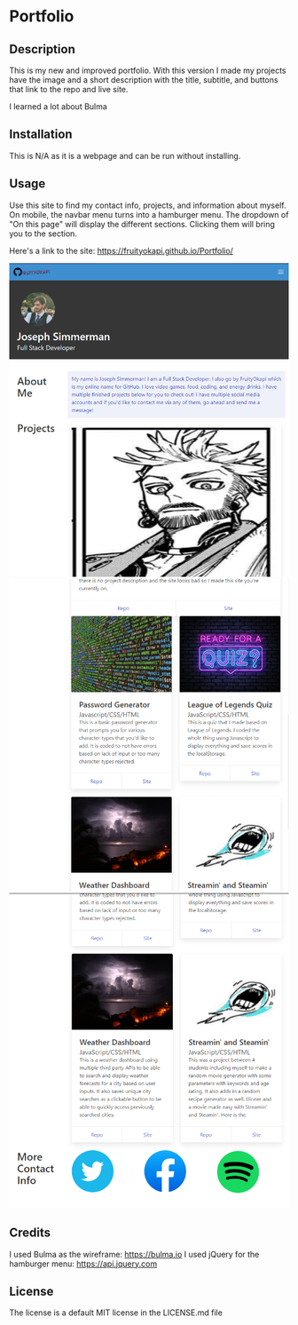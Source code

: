 # Portfolio

## Description
This is my new and improved portfolio. With this version I made my projects have the image and a short description with the title, subtitle, and buttons that link to the repo and live site.

I learned a lot about Bulma 

## Installation
This is N/A as it is a webpage and can be run without installing.

## Usage
Use this site to find my contact info, projects, and information about myself. On mobile, the navbar menu turns into a hamburger menu. The dropdown of "On this page" will display the different sections. Clicking them will bring you to the section.

Here's a link to the site: https://fruityokapi.github.io/Portfolio/

![website screenshot1](./assets/images/Screenshot_147.png)
![website screenshot1](./assets/images/Screenshot_148.png)
![website screenshot1](./assets/images/Screenshot_149.png)

## Credits
I used Bulma as the wireframe: https://bulma.io
I used jQuery for the hamburger menu: https://api.jquery.com

## License
The license is a default MIT license in the LICENSE.md file